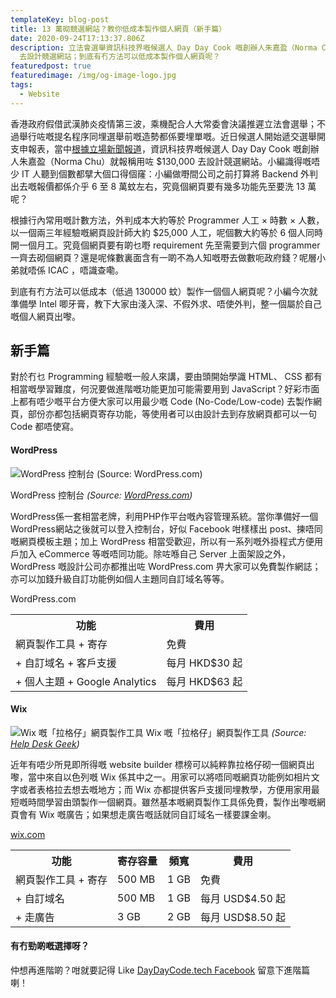 ```yaml
---
templateKey: blog-post
title: 13 萬砌競選網站？教你低成本製作個人網頁（新手篇）
date: 2020-09-24T17:13:37.806Z
description: 立法會選舉資訊科技界嘅候選人 Day Day Cook 嘅創辦人朱嘉盈（Norma Chu）報稱用咗 $130,000
  去設計競選網站；到底有冇方法可以低成本製作個人網頁呢？
featuredpost: true
featuredimage: /img/og-image-logo.jpg
tags:
  - Website
---
```

香港政府假借武漢肺炎疫情第三波，乘機配合人大常委會決議推遲立法會選舉；不過舉行咗嘅提名程序同埋選舉前嘅造勢都係要埋單嘅。近日候選人開始遞交選舉開支申報表，當中[根據立場新聞報道](https://www.thestandnews.com/politics/%E9%81%B8%E8%88%89%E6%9F%A5%E6%95%B8-day-day-cook-%E6%9C%B1%E5%98%89%E7%9B%88%E9%81%B8%E8%88%89%E9%96%8B%E6%94%AF%E9%80%BE-50-%E8%90%AC-%E5%8C%96%E5%A6%9D-%E8%B2%B7%E8%A1%AB%E5%85%AC%E5%B8%91%E5%9F%8B%E5%96%AE/?fbclid=IwAR0hcyy4-ugSfPmdT2GWp44i-oAawdl7caDkGnU3pxLgLdDAnQ8fOT-zmkc)，資訊科技界嘅候選人 Day Day Cook 嘅創辦人朱嘉盈（Norma Chu）就報稱用咗 $130,000 去設計競選網站。小編識得嘅唔少 IT 人聽到個數都擘大個口得個窿：小編做嘢間公司之前打算將 Backend 外判出去嘅報價都係介乎 6 至 8 萬蚊左右，究竟個網頁要有幾多功能先至要洗 13 萬呢？

根據行內常用嘅計數方法，外判成本大約等於 Programmer 人工 × 時數 × 人數，以一個兩三年經驗嘅網頁設計師大約 $25,000 人工，呢個數大約等於 6 個人同時開一個月工。究竟個網頁要有啲乜嘢 requirement 先至需要到六個 programmer 一齊去砌個網頁？還是呢條數裏面含有一啲不為人知嘅嘢去做數呃政府錢？呢層小弟就唔係 ICAC ，唔識查嘞。

到底有冇方法可以低成本（低過 130000 蚊）製作一個個人網頁呢？小編今次就準備學 Intel 唧牙膏，教下大家由淺入深、不假外求、唔使外判，整一個屬於自己嘅個人網頁出嚟。

## 新手篇

對於冇乜 Programming 經驗嘅一般人來講，要由頭開始學識 HTML、 CSS 都有相當嘅學習難度，何況要做進階嘅功能更加可能需要用到 JavaScript？好彩市面上都有唔少嘅平台方便大家可以用最少嘅 Code (No-Code/Low-code) 去製作網頁，部份亦都包括網頁寄存功能，等使用者可以由設計去到存放網頁都可以一句 Code 都唔使寫。

#### WordPress

![WordPress 控制台 (Source: WordPress.com)](https://s.w.org/images/home/screen-themes.png?3)

WordPress 控制台 *(Source: [WordPress.com](https://s.w.org/images/home/screen-themes.png?3))*

WordPress係一套相當老牌，利用PHP作平台嘅內容管理系統。當你準備好一個WordPress網站之後就可以登入控制台，好似 Facebook 咁樣樣出 post、揀唔同嘅網頁模板主題；加上 WordPress 相當受歡迎，所以有一系列嘅外掛程式方便用戶加入 eCommerce 等嘅唔同功能。除咗喺自己 Server 上面架設之外， WordPress 嘅設計公司亦都推出咗 WordPress.com 畀大家可以免費製作網誌；亦可以加錢升級自訂功能例如個人主題同自訂域名等等。

<table>
<thead>
<a ref="https://wordpress.com/">WordPress.com</a>
</thead>
  <tr>
    <th>功能</th>
    <th>費用</th>
  </tr>
  <tr>
    <td>網頁製作工具 + 寄存</td>
    <td>免費</td>
  </tr>
  <tr>
    <td>+ 自訂域名 + 客戶支援</td>
    <td>每月 HKD$30 起</td>
  </tr>
  <tr>
    <td>+ 個人主題 + Google Analytics</td>
    <td>每月 HKD$63 起</td>
  </tr>
</table>

#### Wix

![Wix 嘅「拉格仔」網頁製作工具](https://helpdeskgeek.com/wp-content/pictures/2019/03/Wix-drag-and-drop.png)
Wix 嘅「拉格仔」網頁製作工具 *(Source: [Help Desk Geek](https://helpdeskgeek.com/wp-content/pictures/2019/03/Wix-drag-and-drop.png))*

近年有唔少所見即所得嘅 website builder 標榜可以純粹靠拉格仔砌一個網頁出嚟，當中來自以色列嘅 Wix 係其中之一。用家可以將唔同嘅網頁功能例如相片文字或者表格拉去想去嘅地方；而 Wix 亦都提供客戶支援同埋教學，方便用家用最短嘅時間學習由頭製作一個網頁。雖然基本嘅網頁製作工具係免費，製作出嚟嘅網頁會有 Wix 嘅廣告；如果想走廣告嘅話就同自訂域名一樣要課金喇。

<table>
<a href="https://www.wix.com/">wix.com</a>
</thead>
  <tr>
    <th>功能</th>
    <th>寄存容量</th>
    <th>頻寬</th>
    <th>費用</th>
  </tr>
  <tr>
    <td>網頁製作工具 + 寄存</td>
    <td>500 MB</td>
    <td>1 GB</td>
    <td>免費</td>
  </tr>
  <tr>
    <td>+ 自訂域名</td>
    <td>500 MB</td>
    <td>1 GB</td>
    <td>每月 USD$4.50 起</td>
  </tr>
  <tr>
    <td>+ 走廣告</td>
    <td>3 GB</td>
    <td>2 GB</td>
    <td>每月 USD$8.50 起</td>
  </tr>
</table>

#### 有冇勁啲嘅選擇呀？

仲想再進階啲？咁就要記得 Like [DayDayCode.tech Facebook](https://www.facebook.com/daydaycode.tech) 留意下進階篇喇！